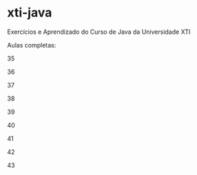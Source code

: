 # xti-java
Exercícios e Aprendizado do Curso de Java da Universidade XTI

Aulas completas:

35

36

37

38

39

40

41

42

43
